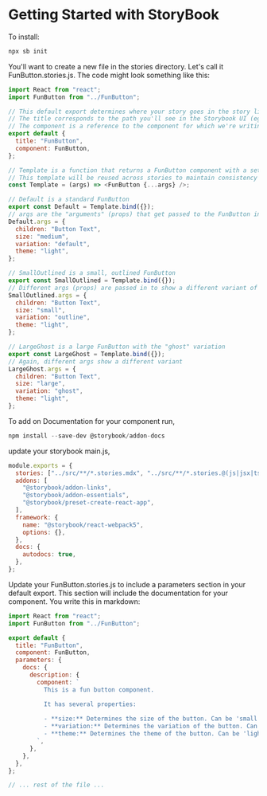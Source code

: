 # Getting Started with StoryBook

To install:

```js
npx sb init
```

You'll want to create a new file in the stories directory. Let's call it FunButton.stories.js. The code might look something like this:

```js
import React from "react";
import FunButton from "../FunButton";

// This default export determines where your story goes in the story list
// The title corresponds to the path you'll see in the Storybook UI (eg: "FunButton")
// The component is a reference to the component for which we're writing stories
export default {
  title: "FunButton",
  component: FunButton,
};

// Template is a function that returns a FunButton component with a set of props
// This template will be reused across stories to maintain consistency
const Template = (args) => <FunButton {...args} />;

// Default is a standard FunButton
export const Default = Template.bind({});
// args are the "arguments" (props) that get passed to the FunButton in the Default story
Default.args = {
  children: "Button Text",
  size: "medium",
  variation: "default",
  theme: "light",
};

// SmallOutlined is a small, outlined FunButton
export const SmallOutlined = Template.bind({});
// Different args (props) are passed in to show a different variant of the FunButton
SmallOutlined.args = {
  children: "Button Text",
  size: "small",
  variation: "outline",
  theme: "light",
};

// LargeGhost is a large FunButton with the "ghost" variation
export const LargeGhost = Template.bind({});
// Again, different args show a different variant
LargeGhost.args = {
  children: "Button Text",
  size: "large",
  variation: "ghost",
  theme: "light",
};
```

To add on Documentation for your component run,

```js
npm install --save-dev @storybook/addon-docs
```

update your storybook main.js,

```js
module.exports = {
  stories: ["../src/**/*.stories.mdx", "../src/**/*.stories.@(js|jsx|ts|tsx)"],
  addons: [
    "@storybook/addon-links",
    "@storybook/addon-essentials",
    "@storybook/preset-create-react-app",
  ],
  framework: {
    name: "@storybook/react-webpack5",
    options: {},
  },
  docs: {
    autodocs: true,
  },
};
```

Update your FunButton.stories.js to include a parameters section in your default export. This section will include the documentation for your component. You write this in markdown:

```js
import React from "react";
import FunButton from "../FunButton";

export default {
  title: "FunButton",
  component: FunButton,
  parameters: {
    docs: {
      description: {
        component: `
          This is a fun button component. 

          It has several properties:
          
          - **size:** Determines the size of the button. Can be 'small', 'medium', or 'large'.
          - **variation:** Determines the variation of the button. Can be 'default', 'outline', or 'ghost'.
          - **theme:** Determines the theme of the button. Can be 'light', 'dark', or 'colorful'.
        `,
      },
    },
  },
};

// ... rest of the file ...
```
